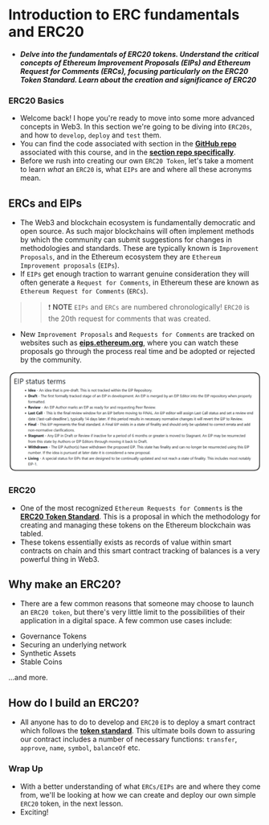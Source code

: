 # Introduction to ERC fundamentals and ERC20
- ***Delve into the fundamentals of ERC20 tokens. Understand the critical concepts of Ethereum Improvement Proposals (EIPs) and Ethereum Request for Comments (ERCs), focusing particularly on the ERC20 Token Standard. Learn about the creation and significance of ERC20***

### ERC20 Basics
- Welcome back! I hope you're ready to move into some more advanced concepts in Web3. In this section we're going to be diving into `ERC20s`, and how to `develop`, `deploy` and `test` them.
- You can find the code associated with section in the **[GitHub repo](https://github.com/Cyfrin/foundry-full-course-cu)** associated with this course, and in the **[section repo specifically](https://github.com/Cyfrin/foundry-erc20-cu)**.
- Before we rush into creating our own `ERC20 Token`, let's take a moment to learn _what_ an `ERC20` is, what `EIPs` are and where all these acronyms mean.

## ERCs and EIPs
- The Web3 and blockchain ecosystem is fundamentally democratic and open source. As such major blockchains will often implement methods by which the community can submit suggestions for changes in methodologies and standards. These are typically known is `Improvement Proposals`, and in the Ethereum ecosystem they are `Ethereum Improvement proposals` (`EIPs`).
- If `EIPs` get enough traction to warrant genuine consideration they will often generate a `Request for Comments`, in Ethereum these are known as `Ethereum Request for Comments` (`ERCs`).

>> ❗ **NOTE** `EIPs` and `ERCs` are numbered chronologically! `ERC20` is the 20th request for comments that was created.

- New `Improvement Proposals` and `Requests for Comments` are tracked on websites such as **[eips.ethereum.org](https://eips.ethereum.org/)**, where you can watch these proposals go through the process real time and be adopted or rejected by the community.

![alt text](Images/erc20-basics1.PNG)

### ERC20
- One of the most recognized `Ethereum Requests for Comments` is the **[ERC20 Token Standard](https://eips.ethereum.org/EIPS/eip-20)**. This is a proposal in which the methodology for creating and managing these tokens on the Ethereum blockchain was tabled.
- These tokens essentially exists as records of value within smart contracts on chain and this smart contract tracking of balances is a very powerful thing in Web3.

## Why make an ERC20?
- There are a few common reasons that someone may choose to launch an `ERC20 token`, but there's very little limit to the possibilities of their application in a digital space. A few common use cases include:

* Governance Tokens
* Securing an underlying network
* Synthetic Assets
* Stable Coins

...and more.

## How do I build an ERC20?
- All anyone has to do to develop and `ERC20` is to deploy a smart contract which follows the **[token standard](https://eips.ethereum.org/EIPS/eip-20)**. This ultimate boils down to assuring our contract includes a number of necessary functions: `transfer`, `approve`, `name`, `symbol`, `balanceOf` etc.

### Wrap Up
- With a better understanding of what `ERCs/EIPs` are and where they come from, we'll be looking at how we can create and deploy our own simple `ERC20` token, in the next lesson.
- Exciting!
